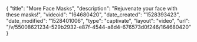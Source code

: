 {
    "title": "More Face Masks",
    "description": "Rejuvenate your face with these masks!",
    "videoid": "164680420",
    "date_created": "1528393423",
    "date_modified": "1528401006",
    "type": "captivate",
    "layout": "video",
    "url": "\/v\/55008621234-529b2932-e87f-4544-a8d4-676573d0f246\/164680420"
}